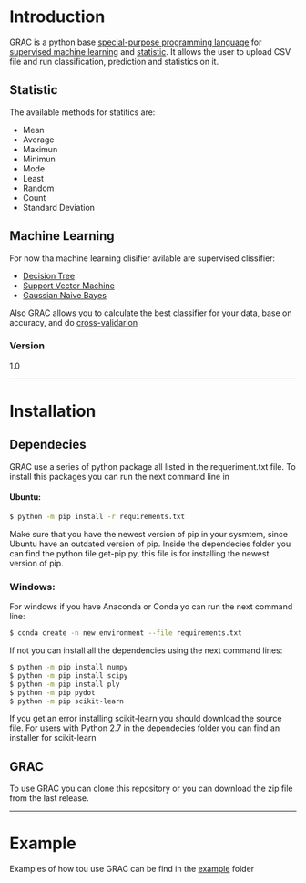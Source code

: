 # Introduction

GRAC is a python base [special-purpose programming language] for [supervised machine learning] and [statistic]. It allows the user to upload CSV file and run classification, prediction and statistics on it. 

## Statistic
The available methods for statitics are:
  - Mean 
  - Average
  - Maximun
  - Minimun
  - Mode
  - Least
  - Random
  - Count
  - Standard Deviation
 
## Machine Learning
For now tha machine learning clisifier avilable are supervised clissifier:
  - [Decision Tree]
  - [Support Vector Machine]
  - [Gaussian Naive Bayes]
  
Also GRAC allows you to calculate the best classifier for your data, base on accuracy, and do [cross-validarion]

### Version
1.0


---
# Installation
## Dependecies
GRAC use a series of python package all listed in the requeriment.txt file. To install this packages you can run the next command line in 
#### Ubuntu:
```sh
$ python -m pip install -r requirements.txt
```
Make sure that you have the newest version of pip in your sysmtem, since Ubuntu have an outdated version of pip. Inside the dependecies folder you can find the python file get-pip.py, this file is for installing the newest version of pip. 
### Windows:
For windows if you have Anaconda or Conda yo can run the next command line:
```sh
$ conda create -n new environment --file requirements.txt
```

If not you can install all the dependencies using the next command lines:
```sh
$ python -m pip install numpy
$ python -m pip install scipy
$ python -m pip install ply
$ python -m pip pydot
$ python -m pip scikit-learn
```
If you get an error installing scikit-learn you should download the source file. For users with Python 2.7 in the dependecies folder you can find an installer for scikit-learn

## GRAC

To use GRAC you can clone this repository or you can download the zip file from the last release. 

---

# Example
Examples of how tou use GRAC can be find in the [example] folder


[//]: # (These are reference links used in the body of this note and get stripped out when the markdown processor does its job. There is no need to format nicely because it shouldn't be seen. Thanks SO - http://stackoverflow.com/questions/4823468/store-comments-in-markdown-syntax)

   [example]: <https://github.com/GlorimarCastro/grac/tree/master/examples>
   [special-purpose programming language]: <https://en.wikipedia.org/wiki/Domain-specific_language>
   [supervised machine learning]: <https://en.wikipedia.org/wiki/Supervised_learning>
   [statistic]: <https://en.wikipedia.org/wiki/Statistics>
   [Decision Tree]: <http://mines.humanoriented.com/classes/2010/fall/csci568/portfolio_exports/lguo/decisionTree.html>
   [Support Vector Machine]: <http://www.support-vector-machines.org/>
   [Gaussian Naive Bayes]: <https://en.wikipedia.org/wiki/Naive_Bayes_classifier>
   [cross-validarion]: <https://www.cs.cmu.edu/~schneide/tut5/node42.html>